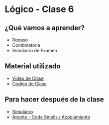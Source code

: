 # Lógico - Clase 6

## ¿Qué vamos a aprender?

* Repaso
* Combinatoria
* Simulacro de Examen

## Material utilizado

* [Video de Clase](https://youtu.be/iN--rmypywo)
* [Código de Clase](https://github.com/pdep-st/seguimiento/blob/main/seguimiento/2022/logico/practica/simulacro.pl)

## Para hacer después de la clase

* [Simulacro](https://docs.google.com/document/d/1BrfeZC53k0SxiaHXsHpMnXUIh_pHdJX2wR8TVe3OWlI/)
* [Apunte - Code Smells / Acoplamiento](https://docs.google.com/document/d/1eWnjBoiQTRJKx4THhmPnGYbBWTDlgx4Fph18GPtIqC0/edit)